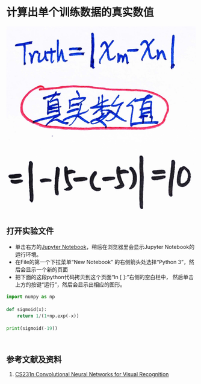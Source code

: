 # 计算出单个训练数据的真实数值

![](/images/深度学习/用神经网络求出数轴上两点距离/计算出单个训练数据的真实数值/1a1.jpg)

## 打开实验文件

- 单击右方的[Jupyter Notebook](https://mybinder.org/v2/gh/ipython/ipython-in-depth/master?filepath=binder/Index.ipynb)，稍后在浏览器里会显示Jupyter Notebook的运行环境。
- 在File的第一个下拉菜单“New Notebook” 的右侧箭头处选择“Python 3”，然后会显示一个新的页面
- 把下面的这段python代码拷贝到这个页面“In [ ]:”右侧的空白栏中， 然后单击上方的按键“运行”，然后会显示出相应的图形。

```python
import numpy as np

def sigmoid(x):
    return 1/(1+np.exp(-x))

print(sigmoid(-19))
```

```python

```

```python

```

## 参考文献及资料

1. [CS231n Convolutional Neural Networks for Visual Recognition](https://cs231n.github.io/neural-networks-case-study/)
